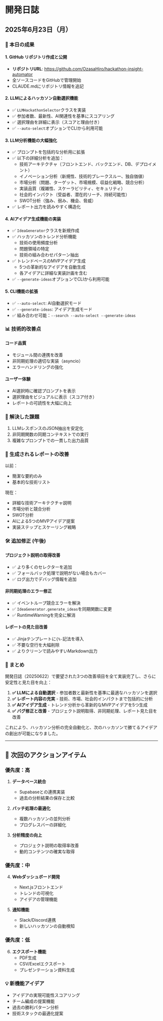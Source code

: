 # 開発日誌

## 2025年6月23日（月）

### 🎯 本日の成果

#### 1. GitHub リポジトリ作成と公開
- **リポジトリURL**: https://github.com/OzasaHiro/hackathon-insight-automator
- 全ソースコードをGitHubで管理開始
- CLAUDE.mdにリポジトリ情報を追記

#### 2. LLMによるハッカソン自動選択機能
- ✅ `LLMHackathonSelector`クラスを実装
- ✅ 参加者数、最新性、AI関連性を基準にスコアリング
- ✅ 選択理由を詳細に表示（スコアと理由付き）
- ✅ `--auto-select`オプションでCLIから利用可能

#### 3. LLM分析機能の大幅強化
- ✅ プロンプトを包括的な分析用に拡張
- ✅ 以下の詳細分析を追加：
  - 技術アーキテクチャ（フロントエンド、バックエンド、DB、デプロイメント）
  - イノベーション分析（新規性、技術的ブレークスルー、独自価値）
  - 市場分析（問題、ターゲット、市場規模、収益化戦略、競合分析）
  - 実装品質（複雑性、スケーラビリティ、セキュリティ）
  - 社会的インパクト（受益者、潜在的リーチ、持続可能性）
  - SWOT分析（強み、弱み、機会、脅威）
- ✅ レポート出力を読みやすく構造化

#### 4. AIアイデア生成機能の実装
- ✅ `IdeaGenerator`クラスを新規作成
- ✅ ハッカソンのトレンド分析機能
  - 技術の使用頻度分析
  - 問題領域の特定
  - 技術の組み合わせパターン抽出
- ✅ トレンドベースのMVPアイデア生成
  - 5つの革新的なアイデアを自動生成
  - 各アイデアに詳細な実装計画を含む
- ✅ `--generate-ideas`オプションでCLIから利用可能

#### 5. CLI機能の拡張
- ✅ `--auto-select`: AI自動選択モード
- ✅ `--generate-ideas`: アイデア生成モード
- ✅ 組み合わせ可能：`--search --auto-select --generate-ideas`

### 📊 技術的改善点

#### コード品質
- モジュール間の連携を改善
- 非同期処理の適切な実装（asyncio）
- エラーハンドリングの強化

#### ユーザー体験
- AI選択時に確認プロンプトを表示
- 選択理由をビジュアルに表示（スコア付き）
- レポートの可読性を大幅に向上

### 🐛 解決した課題
1. LLMレスポンスのJSON抽出を安定化
2. 非同期関数の同期コンテキストでの実行
3. 複雑なプロンプトでの一貫した出力品質

### 📝 生成されるレポートの改善

以前：
- 簡潔な要約のみ
- 基本的な技術リスト

現在：
- 詳細な技術アーキテクチャ説明
- 市場分析と競合分析
- SWOT分析
- AIによる5つのMVPアイデア提案
- 実装ステップとスケーリング戦略

### 🛠️ 追加修正 (午後)

#### プロジェクト説明の取得改善
- ✅ より多くのセレクターを追加
- ✅ フォールバック処理で説明がない場合もカバー
- ✅ ログ出力でデバッグ情報を追加

#### 非同期処理のエラー修正
- ✅ イベントループ競合エラーを解決
- ✅ `IdeaGenerator.generate_ideas`を同期関数に変更
- ✅ RuntimeWarningを完全に解消

#### レポートの見た目改善
- ✅ Jinjaテンプレートに`{%-`記法を導入
- ✅ 不要な空行を大幅削除
- ✅ よりクリーンで読みやすいMarkdown出力

### 🎉 まとめ

開発日誌（20250622）で要望された3つの改善項目を全て実装完了し、さらに安定性と見た目を向上：

1. **✅ LLMによる自動選択** - 参加者数と最新性を基準に最適なハッカソンを選択
2. **✅ レポート内容の充実** - 技術、市場、社会的インパクトまで包括的に分析
3. **✅ AIアイデア生成** - トレンド分析から革新的なMVPアイデアを5つ生成
4. **✅ バグ修正と改善** - プロジェクト説明取得、非同期処理、レポート見た目を改善

これにより、ハッカソン分析の完全自動化と、次のハッカソンで勝てるアイデアの創出が可能になりました。

---

## 📝 次回のアクションアイテム

### 優先度：高
1. **データベース統合**
   - Supabaseとの連携実装
   - 過去の分析結果の保存と比較

2. **バッチ処理の最適化**
   - 複数ハッカソンの並列分析
   - プログレスバーの詳細化

3. **分析精度の向上**
   - プロジェクト説明の取得率改善
   - 動的コンテンツの確実な取得

### 優先度：中
4. **Webダッシュボード開発**
   - Next.jsフロントエンド
   - トレンドの可視化
   - アイデアの管理機能

5. **通知機能**
   - Slack/Discord連携
   - 新しいハッカソンの自動検知

### 優先度：低
6. **エクスポート機能**
   - PDF生成
   - CSV/Excelエクスポート
   - プレゼンテーション資料生成

### 💡 新機能アイデア
- アイデアの実現可能性スコアリング
- チーム編成の提案機能
- 過去の勝利パターン分析
- 技術スタックの最適化提案